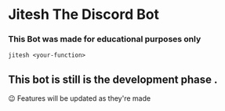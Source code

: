 # Jitesh The Discord Bot 
### **This Bot was made for educational purposes only**

`jitesh <your-function>`

## This bot is still is the development phase .

😉 Features will be updated as they're made 

 
